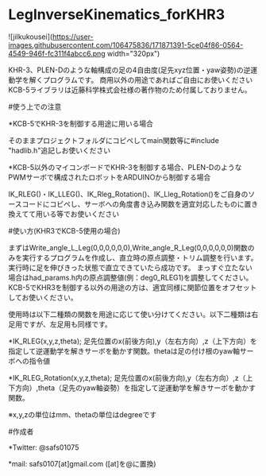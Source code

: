 # LegInverseKinematics_forKHR3
![jilkukousei](https://user-images.githubusercontent.com/106475836/171871391-5ce04f86-0564-4549-946f-fc311f4abcc6.png width="320px")

KHR-3、PLEN-Dのような軸構成の足の4自由度(足先xyz位置・yaw姿勢)の逆運動学を解くプログラムです。
商用以外の用途であればご自由にお使いください
KCB-5ライブラリは近藤科学株式会社様の著作物のため付属しておりません。

#使う上での注意

*KCB-5でKHR-3を制御する用途に用いる場合

そのままプロジェクトフォルダにコピペしてmain関数等に#include "hadlib.h"追記しお使いください

*KCB-5以外のマイコンボードでKHR-3を制御する場合、PLEN-DのようなPWMサーボで構成されたロボットをARDUINOから制御する場合

IK_RLEG()・IK_LLEG()、IK_Rleg_Rotation()、IK_Lleg_Rotation()をご自身のソースコードにコピペし、サーボへの角度書き込み関数を適宜対応したものに置き換えてて用いる等でお使いください

#使い方(KHR3でKCB-5使用の場合)

まずはWrite_angle_L_Leg(0,0,0,0,0,0),Write_angle_R_Leg(0,0,0,0,0,0)関数のみを実行するプログラムを作成し、直立時の原点調整・トリム調整を行います。
実行時に足を伸びきった状態で直立できていたら成功です。
まっすぐ立たない場合はhad_params.h内の原点調整値(例：deg0_RLEG1)を調整してください。
KCB-5でKHR3を制御する以外の用途の方は、適宜同様に関節位置をオフセットしてお使いください。

使用時は以下二種類の関数を用途に応じて使い分けてください。以下二種類は右足用ですが、左足用も同様です。

*IK_RLEG(x,y,z,theta);
 足先位置のx(前後方向),y（左右方向）,z（上下方向）を指定して逆運動学を解きサーボを動かす関数。thetaは足の付け根のyaw軸サーボへの指令値

*IK_RLEG_Rotation(x,y,z,theta);
 足先位置のx(前後方向),y（左右方向）,z（上下方向）,theta（足先のyaw軸姿勢）を指定して逆運動学を解きサーボを動かす関数。

※x,y,zの単位はmm、thetaの単位はdegreeです

#作成者

*Twitter: @safs01075

*mail: safs0107[at]gmail.com ([at]を@に置換)

